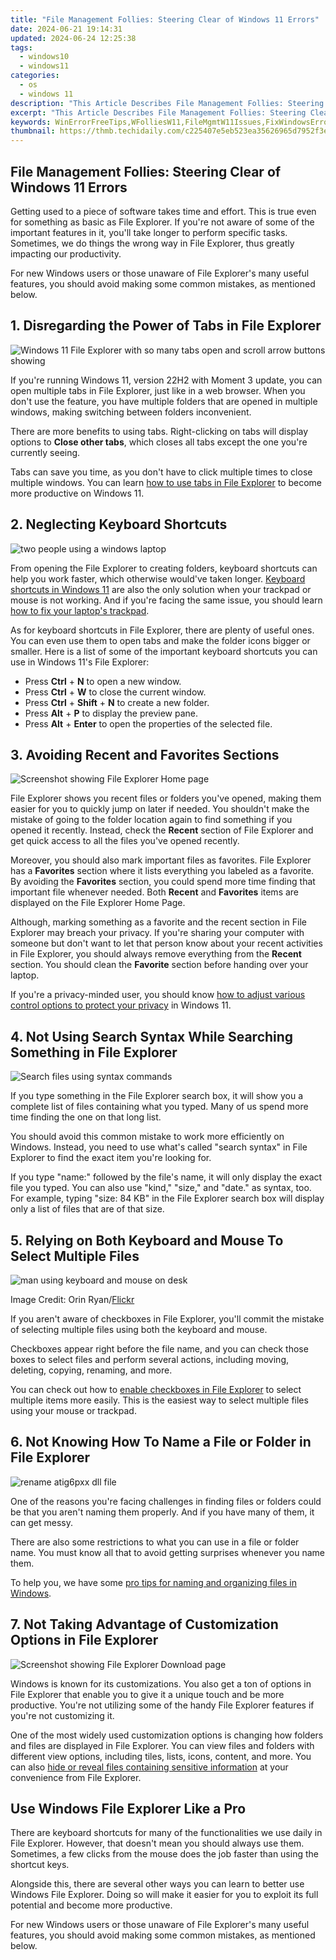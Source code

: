 ```yaml
---
title: "File Management Follies: Steering Clear of Windows 11 Errors"
date: 2024-06-21 19:14:31
updated: 2024-06-24 12:25:38
tags:
  - windows10
  - windows11
categories:
  - os
  - windows 11
description: "This Article Describes File Management Follies: Steering Clear of Windows 11 Errors"
excerpt: "This Article Describes File Management Follies: Steering Clear of Windows 11 Errors"
keywords: WinErrorFreeTips,WFolliesW11,FileMgmtW11Issues,FixWindowsErrors,ManageFilesWin11,Windows11Troubleshoot,ErrorFreeFileW11
thumbnail: https://thmb.techidaily.com/c225407e5eb523ea35626965d7952f3e8eff461a435028604a3c634507f598f5.png
---
```


## File Management Follies: Steering Clear of Windows 11 Errors

 Getting used to a piece of software takes time and effort. This is true even for something as basic as File Explorer. If you're not aware of some of the important features in it, you'll take longer to perform specific tasks. Sometimes, we do things the wrong way in File Explorer, thus greatly impacting our productivity.

 For new Windows users or those unaware of File Explorer's many useful features, you should avoid making some common mistakes, as mentioned below.

## 1\. Disregarding the Power of Tabs in File Explorer

![Windows 11 File Explorer with so many tabs open and scroll arrow buttons showing](https://static1.makeuseofimages.com/wordpress/wp-content/uploads/2022/12/file-explorer-title-bar-scroll-buttons.jpg)

 If you're running Windows 11, version 22H2 with Moment 3 update, you can open multiple tabs in File Explorer, just like in a web browser. When you don't use the feature, you have multiple folders that are opened in multiple windows, making switching between folders inconvenient.

 There are more benefits to using tabs. Right-clicking on tabs will display options to **Close other tabs**, which closes all tabs except the one you're currently seeing.

 Tabs can save you time, as you don't have to click multiple times to close multiple windows. You can learn [how to use tabs in File Explorer](https://www.makeuseof.com/windows-11-file-explorer-tab-guide/) to become more productive on Windows 11\.

## 2\. Neglecting Keyboard Shortcuts

![two people using a windows laptop](https://static1.makeuseofimages.com/wordpress/wp-content/uploads/2023/07/keyboard-opening-shortcuts-apps-instead-typing-letters-windows.jpg)

 From opening the File Explorer to creating folders, keyboard shortcuts can help you work faster, which otherwise would've taken longer. [Keyboard shortcuts in Windows 11](https://www.makeuseof.com/windows-11-keyboard-shortcuts/) are also the only solution when your trackpad or mouse is not working. And if you're facing the same issue, you should learn [how to fix your laptop's trackpad](https://www.makeuseof.com/tag/fix-laptop-touchpad-not-working/).

 As for keyboard shortcuts in File Explorer, there are plenty of useful ones. You can even use them to open tabs and make the folder icons bigger or smaller. Here is a list of some of the important keyboard shortcuts you can use in Windows 11's File Explorer:

* Press **Ctrl** \+ **N** to open a new window.
* Press **Ctrl** \+ **W** to close the current window.
* Press **Ctrl** \+ **Shift** \+ **N** to create a new folder.
* Press **Alt** \+ **P** to display the preview pane.
* Press **Alt** \+ **Enter** to open the properties of the selected file.

## 3\. Avoiding Recent and Favorites Sections

![Screenshot showing File Explorer Home page](https://static1.makeuseofimages.com/wordpress/wp-content/uploads/2023/08/file-explorer-home.jpg)

 File Explorer shows you recent files or folders you've opened, making them easier for you to quickly jump on later if needed. You shouldn't make the mistake of going to the folder location again to find something if you opened it recently. Instead, check the **Recent** section of File Explorer and get quick access to all the files you've opened recently.

 Moreover, you should also mark important files as favorites. File Explorer has a **Favorites** section where it lists everything you labeled as a favorite. By avoiding the **Favorites** section, you could spend more time finding that important file whenever needed. Both **Recent** and **Favorites** items are displayed on the File Explorer Home Page.

 Although, marking something as a favorite and the recent section in File Explorer may breach your privacy. If you're sharing your computer with someone but don't want to let that person know about your recent activities in File Explorer, you should always remove everything from the **Recent** section. You should clean the **Favorite** section before handing over your laptop.

 If you're a privacy-minded user, you should know [how to adjust various control options to protect your privacy](https://www.makeuseof.com/windows-11-privacy-options-explained/) in Windows 11\.

## 4\. Not Using Search Syntax While Searching Something in File Explorer

![Search files using syntax commands](https://static1.makeuseofimages.com/wordpress/wp-content/uploads/2023/01/search-files-using-syntax-commands.jpg)

 If you type something in the File Explorer search box, it will show you a complete list of files containing what you typed. Many of us spend more time finding the one on that long list.

 You should avoid this common mistake to work more efficiently on Windows. Instead, you need to use what's called "search syntax" in File Explorer to find the exact item you're looking for.

 If you type "name:" followed by the file's name, it will only display the exact file you typed. You can also use "kind," "size," and "date." as syntax, too. For example, typing "size: 84 KB" in the File Explorer search box will display only a list of files that are of that size.

## 5\. Relying on Both Keyboard and Mouse To Select Multiple Files

![man using keyboard and mouse on desk](https://static1.makeuseofimages.com/wordpress/wp-content/uploads/2023/03/keyboard-and-mouse-on-desk.jpg)

Image Credit: Orin Ryan/[Flickr](https://flic.kr/p/Ly9qKi)

 If you aren't aware of checkboxes in File Explorer, you'll commit the mistake of selecting multiple files using both the keyboard and mouse.

 Checkboxes appear right before the file name, and you can check those boxes to select files and perform several actions, including moving, deleting, copying, renaming, and more.

 You can check out how to [enable checkboxes in File Explorer](https://www.makeuseof.com/how-to-enable-checkboxes-select-files-windows-11/) to select multiple items more easily. This is the easiest way to select multiple files using your mouse or trackpad.

## 6\. Not Knowing How To Name a File or Folder in File Explorer

![rename atig6pxx dll file](https://static1.makeuseofimages.com/wordpress/wp-content/uploads/2023/02/rename-atig6pxx-dll-file.jpg)

 One of the reasons you're facing challenges in finding files or folders could be that you aren't naming them properly. And if you have many of them, it can get messy.

 There are also some restrictions to what you can use in a file or folder name. You must know all that to avoid getting surprises whenever you name them.

 To help you, we have some [pro tips for naming and organizing files in Windows](https://www.makeuseof.com/pro-tips-naming-organizingfiles-windows/).

## 7\. Not Taking Advantage of Customization Options in File Explorer

![Screenshot showing File Explorer Download page](https://static1.makeuseofimages.com/wordpress/wp-content/uploads/2023/08/file-explorer-view.jpg)

 Windows is known for its customizations. You also get a ton of options in File Explorer that enable you to give it a unique touch and be more productive. You're not utilizing some of the handy File Explorer features if you're not customizing it.

 One of the most widely used customization options is changing how folders and files are displayed in File Explorer. You can view files and folders with different view options, including tiles, lists, icons, content, and more. You can also [hide or reveal files containing sensitive information](https://www.makeuseof.com/tag/3-quick-easy-ways-hide-folder-windows-7/) at your convenience from File Explorer.

## Use Windows File Explorer Like a Pro

 There are keyboard shortcuts for many of the functionalities we use daily in File Explorer. However, that doesn't mean you should always use them. Sometimes, a few clicks from the mouse does the job faster than using the shortcut keys.

 Alongside this, there are several other ways you can learn to better use Windows File Explorer. Doing so will make it easier for you to exploit its full potential and become more productive.

 For new Windows users or those unaware of File Explorer's many useful features, you should avoid making some common mistakes, as mentioned below.
